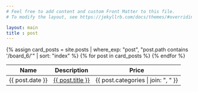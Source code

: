 ```yaml
---
# Feel free to add content and custom Front Matter to this file.
# To modify the layout, see https://jekyllrb.com/docs/themes/#overriding-theme-defaults

layout: main
title : post
---
```




<div class="table-wrapper">
	<table>
		<thead>
			<tr>
				<th>Name</th>
				<th>Description</th>
				<th>Price</th>
			</tr>
		</thead>
		<tbody>
			{% assign card_posts = site.posts | where_exp: "post", "post.path contains '/board_6/'" | sort: "index" %}
                {% for post in card_posts %}
                <tr>
                    <td>{{ post.date }}</td>
                    <td><a href="{{ post.url }}">{{ post.title }}</a></td>
                    <td>{{ post.categories | join: ", " }}</td>
                </tr>
            {% endfor %}
		</tbody>
	</table>
</div>